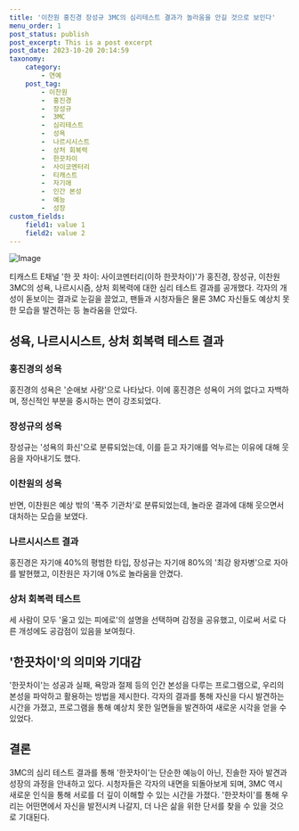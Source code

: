 ```yaml
---
title: '이찬원 홍진경 장성규 3MC의 심리테스트 결과가 놀라움을 안길 것으로 보인다'
menu_order: 1
post_status: publish
post_excerpt: This is a post excerpt
post_date: 2023-10-20 20:14:59
taxonomy:
    category:
        - 연예
    post_tag:
        - 이찬원
        -  홍진경
        -  장성규
        -  3MC
        -  심리테스트
        -  성욕
        -  나르시시스트
        -  상처 회복력
        -  한끗차이
        -  사이코멘터리
        -  티캐스트
        -  자기애
        -  인간 본성
        -  예능
        -  성장
custom_fields:
    field1: value 1
    field2: value 2
---
```


![Image](https://mimgnews.pstatic.net/image/015/2024/02/06/0004945800_001_20240206153004154.jpg?type=w540)


티캐스트 E채널 '한 끗 차이: 사이코멘터리(이하 한끗차이)'가 홍진경, 장성규, 이찬원 3MC의 성욕, 나르시시즘, 상처 회복력에 대한 심리 테스트 결과를 공개했다. 각자의 개성이 돋보이는 결과로 눈길을 끌었고, 팬들과 시청자들은 물론 3MC 자신들도 예상치 못한 모습을 발견하는 등 놀라움을 안았다.

## 성욕, 나르시시스트, 상처 회복력 테스트 결과

### 홍진경의 성욕
홍진경의 성욕은 '순애보 사랑'으로 나타났다. 이에 홍진경은 성욕이 거의 없다고 자백하며, 정신적인 부분을 중시하는 면이 강조되었다.

### 장성규의 성욕
장성규는 '성욕의 화신'으로 분류되었는데, 이를 듣고 자기애를 억누르는 이유에 대해 웃음을 자아내기도 했다.

### 이찬원의 성욕
반면, 이찬원은 예상 밖의 '폭주 기관차'로 분류되었는데, 놀라운 결과에 대해 웃으면서 대처하는 모습을 보였다.

### 나르시시스트 결과
홍진경은 자기애 40%의 평범한 타입, 장성규는 자기애 80%의 '최강 왕자병'으로 자아를 발현했고, 이찬원은 자기애 0%로 놀라움을 안겼다.

### 상처 회복력 테스트
세 사람이 모두 '울고 있는 피에로'의 설명을 선택하며 감정을 공유했고, 이로써 서로 다른 개성에도 공감점이 있음을 보여줬다.

## '한끗차이'의 의미와 기대감

'한끗차이'는 성공과 실패, 욕망과 절제 등의 인간 본성을 다루는 프로그램으로, 우리의 본성을 파악하고 활용하는 방법을 제시한다. 각자의 결과를 통해 자신을 다시 발견하는 시간을 가졌고, 프로그램을 통해 예상치 못한 일면들을 발견하여 새로운 시각을 얻을 수 있었다.

## 결론

3MC의 심리 테스트 결과를 통해 '한끗차이'는 단순한 예능이 아닌, 진솔한 자아 발견과 성장의 과정을 안내하고 있다. 시청자들은 각자의 내면을 되돌아보게 되며, 3MC 역시 새로운 인식을 통해 서로를 더 깊이 이해할 수 있는 시간을 가졌다. '한끗차이'를 통해 우리는 어떤면에서 자신을 발전시켜 나갈지, 더 나은 삶을 위한 단서를 찾을 수 있을 것으로 기대된다.
